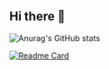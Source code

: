 ## Hi there 👋

<!--
**Tuongvyy2011/Tuongvyy2011** is a ✨ _special_ ✨ repository because its `README.md` (this file) appears on your GitHub profile.

Here are some ideas to get you started:

- 🔭 I’m currently working on ...
- 🌱 I’m currently learning ...
- 👯 I’m looking to collaborate on ...
- 🤔 I’m looking for help with ...
- 💬 Ask me about ...
- 📫 How to reach me: ...
- 😄 Pronouns: ...
- ⚡ Fun fact: ...
-->

![Anurag's GitHub stats](https://github-readme-stats.vercel.app/api?username=Tuongvyy2011&show_icons=true&bg_color=00000000)

[![Readme Card](https://github-readme-stats.vercel.app/api/pin/?username=Tuongvyy2011&repo=Excel-Project)](https://github.com/Tuongvyy2011/Excel-Project)
